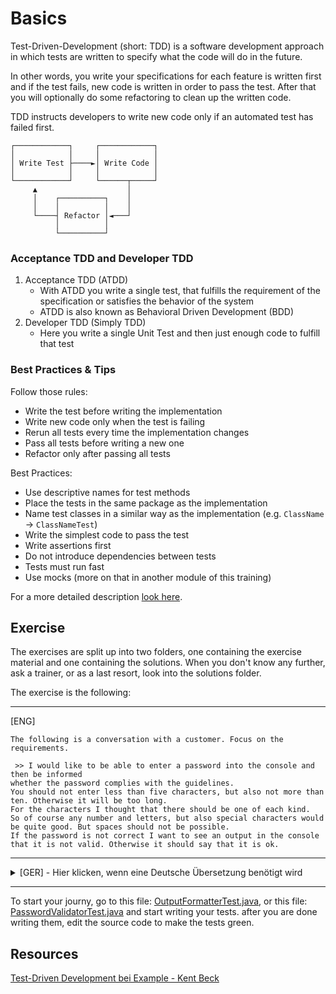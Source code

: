 # Basics

Test-Driven-Development (short: TDD) is a software development approach in which tests are written to specify what the code will do in the future.

In other words, you write your specifications for each feature is written first and if the test fails, new code is written in order to pass the test. 
After that you will optionally do some refactoring to clean up the written code.

TDD instructs developers to write new code only if an automated test has failed first.

```
┌────────────┐     ┌────────────┐
│            │     │            │
│ Write Test ├────►│ Write Code │
│            │     │            │
└────────────┘     └──────┬─────┘
     ▲                    │
     │    ┌──────────┐    │
     │    │          │    │
     └────┤ Refactor │◄───┘
          │          │
          └──────────┘
```

### Acceptance TDD and Developer TDD

1. Acceptance TDD (ATDD)
    * With ATDD you write a single test, that fulfills the requirement of the specification or satisfies the behavior of the system
    * ATDD is also known as Behavioral Driven Development (BDD)
2. Developer TDD (Simply TDD)
    * Here you write a single Unit Test and then just enough code to fulfill that test

### Best Practices & Tips

Follow those rules:

 - Write the test before writing the implementation
 - Write new code only when the test is failing
 - Rerun all tests every time the implementation changes
 - Pass all tests before writing a new one
 - Refactor only after passing all tests

Best Practices:

 - Use descriptive names for test methods
 - Place the tests in the same package as the implementation
 - Name test classes in a similar way as the implementation (e.g. `ClassName` -> `ClassNameTest`)
 - Write the simplest code to pass the test
 - Write assertions first
 - Do not introduce dependencies between tests
 - Tests must run fast
 - Use mocks (more on that in another module of this training)

For a more detailed description [look here](https://scand.com/company/blog/test-driven-development-best-practices/).

## Exercise

The exercises are split up into two folders, one containing the exercise material and one containing the solutions.
When you don't know any further, ask a trainer, or as a last resort, look into the solutions folder.

The exercise is the following:

---
[ENG]
```
The following is a conversation with a customer. Focus on the requirements.

 >> I would like to be able to enter a password into the console and then be informed
whether the password complies with the guidelines.
You should not enter less than five characters, but also not more than ten. Otherwise it will be too long.
For the characters I thought that there should be one of each kind. 
So of course any number and letters, but also special characters would be quite good. But spaces should not be possible. 
If the password is not correct I want to see an output in the console that it is not valid. Otherwise it should say that it is ok.
```
---

<details>
  <summary>[GER] - Hier klicken, wenn eine Deutsche Übersetzung benötigt wird</summary>

  ```
  Das folgende ist ein Gespräch mit einem Kunden. Konzentriere dich auf die gestellten Anforderungen.

   >> Ich möchte ein Passwort in die Konsole eingeben können und danach informiert werden, 
  ob das Passwort auch den Richtlinien entspricht.
  Es sollten schon nicht weniger als fünf Zeichen eingegeben werden, aber auch nicht mehr als zehn. Ansonsten wird das zu lang.
  Bei den Zeichen hab ich mir überlegt, dass schon von jeder Art eins dabei sein sollte. 
  Also natürlich irgend eine Zahl und Buchstaben, aber auch Sonderzeichen wären sicher ganz gut.
  Aber Leerzeichen sollen bitte nicht möglich sein. 
  Wenn das Passwort dann nicht stimmt möchte ich in der Konsole eine Ausgabe sehen, dass das nicht valide ist.
  Ansonsten soll da stehen, dass es in Ordnung ist.
  ```

</details>

--- 

To start your journy, go to this file: [OutputFormatterTest.java](exercise/src/test/java/output/OutputFormatterTest.java), 
or this file: [PasswordValidatorTest.java](exercise/src/test/java/validator/PasswordValidatorTest.java)
and start writing your tests. after you are done writing them, edit the source code to make the tests green.

## Resources

[Test-Driven Development bei Example - Kent Beck](http://94.83.148.19/L/books/Test%20Driven%20Development%20By%20Example%20-%20Kent%20Beck.pdf)
